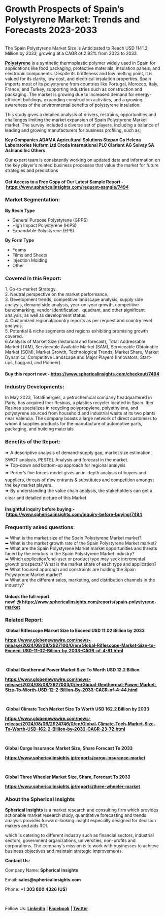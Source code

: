 <div class="wow_read_blog_hdr_img">
<div class="wow_read_blog_hdr_img_innr">
<h1>Growth Prospects of Spain&rsquo;s Polystyrene Market: Trends and Forecasts 2023-2033</h1>
</div>
<div class="wow_main_float_head_img"><img src="https://www.vevioz.com/upload/photos/2024/12/NzWAVAXj1NTrkhQcablF_24_05553331696fd97ebd762cb7aef170ee_image.jpg" alt="" /></div>
</div>
<div class="read-blog-container">
<div class="read-blog-desc">
<p class="mb-0">The Spain Polystyrene Market Size is Anticipated to Reach USD 1141.2 Million by 2033, growing at a CAGR of 2.92% from 2023 to 2033.</p>
</div>
<div class="read-content">
<p><a href="https://www.sphericalinsights.com/reports/spain-polystyrene-market" target="_blank" rel="noopener"><strong>Polystyrene</strong>&nbsp;</a>is a synthetic thermoplastic polymer widely used in Spain for applications like food packaging, protective materials, insulation panels, and electronic components. Despite its brittleness and low melting point, it is valued for its clarity, low cost, and electrical insulation properties. Spain imports most of its polystyrene from countries like Portugal, Morocco, Italy, France, and Turkey, supporting industries such as construction and packaging. The market is growing due to increased demand for energy-efficient buildings, expanding construction activities, and a growing awareness of the environmental benefits of polystyrene insulation.</p>
<p>This study gives a detailed analysis of drivers, restrains, opportunities and challenges limiting the market expansion of Spain Polystyrene Market market. The survey included a diverse set of players, including a balance of leading and growing manufacturers for business profiling, such as;</p>
<p><strong>Key Companies ADAMA Agricultural Solutions Stepan Co Helena Laboratories Nufarm Ltd Croda International PLC Clariant AG Solvay SA Ashland Inc Others</strong></p>
<p>Our expert team is consistently working on updated data and information on the key player's related business processes that value the market for future strategies and predictions</p>
<h4><strong>Get Access to a Free Copy of Our Latest Sample Report -&nbsp;<a href="https://www.sphericalinsights.com/request-sample/7494" rel="nofollow">https://www.sphericalinsights.com/request-sample/7494</a></strong></h4>
<h3><strong>Market Segmentation:</strong></h3>
<p><strong>By&nbsp;</strong><strong>Resin Type</strong></p>
<ul>
<li>General Purpose Polystyrene (GPPS)</li>
<li>High Impact Polystyrene (HIPS)</li>
<li>Expandable Polystyrene (EPS)</li>
</ul>
<p><strong>By&nbsp;</strong><strong>Form Type</strong></p>
<ul>
<li>Foams</li>
<li>Films and Sheets</li>
<li>Injection Molding</li>
<li>Other</li>
</ul>
<h3>Covered in this Report:</h3>
<p>1. Go-to-market Strategy.<br />2. Neutral perspective on the market performance.<br />3. Development trends, competitive landscape analysis, supply side analysis, demand side analysis, year-on-year growth, competitive benchmarking, vendor identification,&nbsp; quadrant, and other significant analysis, as well as development status.<br />4. Customized regional/country reports as per request and country level analysis.<br />5. Potential &amp; niche segments and regions exhibiting promising growth covered.<br />6.Analysis of Market Size (historical and forecast), Total Addressable Market (TAM), Serviceable Available Market (SAM), Serviceable Obtainable Market (SOM), Market Growth, Technological Trends, Market Share, Market Dynamics, Competitive Landscape and Major Players (Innovators, Start-ups, Laggard, and Pioneer).</p>
<h4>Buy this report now:-&nbsp;<a href="https://www.sphericalinsights.com/checkout/7494" rel="nofollow">https://www.sphericalinsights.com/checkout/7494</a></h4>
<h3>Industry Developments:</h3>
<p>In May 2023, TotalEnergies, a petrochemical company headquartered in Paris, has acquired Iber Resinas, a plastics recycler located in Spain. Iber Resinas specializes in recycling polypropylene, polyethylene, and polystyrene sourced from household and industrial waste at its two plants near Valencia. The company boasts a large network of direct customers to whom it supplies products for the manufacture of automotive parts, packaging, and building materials.</p>
<h3><strong>Benefits of the Report:</strong></h3>
<p>⏩ A descriptive analysis of demand-supply gap, market size estimation, SWOT analysis, PESTEL Analysis and forecast in the market.<br />⏩ Top-down and bottom-up approach for regional analysis<br />⏩ Porter&rsquo;s five forces model gives an in-depth analysis of buyers and suppliers, threats of new entrants &amp; substitutes and competition amongst the key market players.<br />⏩ By understanding the value chain analysis, the stakeholders can get a clear and detailed picture of this Market</p>
<h4>Insightful inquiry before buying:-&nbsp;<a href="https://www.sphericalinsights.com/inquiry-before-buying/7494" rel="nofollow">https://www.sphericalinsights.com/inquiry-before-buying/7494</a></h4>
<h3>Frequently asked questions:</h3>
<p>➥ What is the market size of the Spain Polystyrene Market market?<br />➥ What is the market growth rate of the Spain Polystyrene Market market?<br />➥ What are the Spain Polystyrene Market market opportunities and threats faced by the vendors in the Spain Polystyrene Market Industry?<br />➥ Which application/end-user or product type may seek incremental growth prospects? What is the market share of each type and application?<br />➥ What focused approach and constraints are holding the Spain Polystyrene Market market?<br />➥ What are the different sales, marketing, and distribution channels in the industry?</p>
<h4>Unlock the full report now!&nbsp;@&nbsp;<a href="https://www.sphericalinsights.com/reports/spain-polystyrene-market" rel="nofollow">https://www.sphericalinsights.com/reports/spain-polystyrene-market</a></h4>
<h3><strong>Related Report:</strong></h3>
<p><strong>&nbsp;Global Riflescope Market Size to Exceed USD 11.02 Billion by 2033</strong></p>
<p><strong><a href="https://www.globenewswire.com/news-release/2024/08/08/2927100/0/en/Global-Riflescope-Market-Size-to-Exceed-USD-11-02-Billion-by-2033-CAGR-of-4-81.html" rel="nofollow">https://www.globenewswire.com/news-release/2024/08/08/2927100/0/en/Global-Riflescope-Market-Size-to-Exceed-USD-11-02-Billion-by-2033-CAGR-of-4-81.html</a></strong></p>
<p><strong>&nbsp;</strong></p>
<p><strong>&nbsp;Global Geothermal Power Market Size To Worth USD 12.2 Billion</strong></p>
<p><strong><a href="https://www.globenewswire.com/news-release/2024/08/08/2927003/0/en/Global-Geothermal-Power-Market-Size-To-Worth-USD-12-2-Billion-By-2033-CAGR-of-4-44.html" rel="nofollow">https://www.globenewswire.com/news-release/2024/08/08/2927003/0/en/Global-Geothermal-Power-Market-Size-To-Worth-USD-12-2-Billion-By-2033-CAGR-of-4-44.html</a></strong></p>
<p><strong>&nbsp;</strong></p>
<p><strong>&nbsp;Global Climate Tech Market Size To Worth USD 162.2 Billion by 2033</strong></p>
<p><strong><a href="https://www.globenewswire.com/news-release/2024/08/06/2924746/0/en/Global-Climate-Tech-Market-Size-To-Worth-USD-162-2-Billion-by-2033-CAGR-23-72.html" rel="nofollow">https://www.globenewswire.com/news-release/2024/08/06/2924746/0/en/Global-Climate-Tech-Market-Size-To-Worth-USD-162-2-Billion-by-2033-CAGR-23-72.html</a></strong></p>
<p><strong>&nbsp;</strong></p>
<p><strong>Global Cargo Insurance Market Size, Share Forecast To 2033</strong></p>
<p><strong><a href="https://www.sphericalinsights.jp/reports/cargo-insurance-market" rel="nofollow">https://www.sphericalinsights.jp/reports/cargo-insurance-market</a></strong></p>
<p><strong>&nbsp;</strong></p>
<p><strong>Global Three Wheeler Market Size, Share, Forecast To 2033</strong></p>
<p><strong><a href="https://www.sphericalinsights.jp/reports/three-wheeler-market" rel="nofollow">https://www.sphericalinsights.jp/reports/three-wheeler-market</a></strong></p>
<h3><strong>About the Spherical Insights</strong></h3>
<p><strong>Spherical Insights</strong>&nbsp;is a market research and consulting firm which provides actionable market research study, quantitative forecasting and trends analysis provides forward-looking insight especially designed for decision makers and aids ROI.</p>
<p>which is catering to different industry such as financial sectors, industrial sectors, government organizations, universities, non-profits and corporations. The company's mission is to work with businesses to achieve business objectives and maintain strategic improvements.</p>
<p><strong>Contact Us:</strong></p>
<p>Company Name:&nbsp;<strong>Spherical Insights</strong></p>
<p>Email:&nbsp;<strong>sales@sphericalinsights.com</strong></p>
<p>Phone:&nbsp;<strong>+1 303 800 4326 (US)</strong></p>
<p>&nbsp;</p>
<p>Follow Us:&nbsp;<strong><a href="https://www.linkedin.com/company/spherical-insight/" rel="nofollow"><u>LinkedIn</u></a>&nbsp;|&nbsp;<a href="https://www.facebook.com/sphericalinsights22" rel="nofollow"><u>Facebook</u></a>&nbsp;|&nbsp;<a href="https://twitter.com/SInsights_US" rel="nofollow"><u>Twitter</u></a></strong></p>
</div>
</div>
